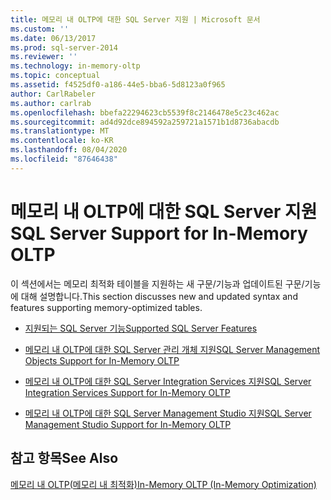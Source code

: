 ```yaml
---
title: 메모리 내 OLTP에 대한 SQL Server 지원 | Microsoft 문서
ms.custom: ''
ms.date: 06/13/2017
ms.prod: sql-server-2014
ms.reviewer: ''
ms.technology: in-memory-oltp
ms.topic: conceptual
ms.assetid: f4525df0-a186-44e5-bba6-5d8123a0f965
author: CarlRabeler
ms.author: carlrab
ms.openlocfilehash: bbefa22294623cb5539f8c2146478e5c23c462ac
ms.sourcegitcommit: ad4d92dce894592a259721a1571b1d8736abacdb
ms.translationtype: MT
ms.contentlocale: ko-KR
ms.lasthandoff: 08/04/2020
ms.locfileid: "87646438"
---
```

# <a name="sql-server-support-for-in-memory-oltp"></a><span data-ttu-id="bee87-102">메모리 내 OLTP에 대한 SQL Server 지원</span><span class="sxs-lookup"><span data-stu-id="bee87-102">SQL Server Support for In-Memory OLTP</span></span>
  <span data-ttu-id="bee87-103">이 섹션에서는 메모리 최적화 테이블을 지원하는 새 구문/기능과 업데이트된 구문/기능에 대해 설명합니다.</span><span class="sxs-lookup"><span data-stu-id="bee87-103">This section discusses new and updated syntax and features supporting memory-optimized tables.</span></span>  
  
-   [<span data-ttu-id="bee87-104">지원되는 SQL Server 기능</span><span class="sxs-lookup"><span data-stu-id="bee87-104">Supported SQL Server Features</span></span>](unsupported-sql-server-features-for-in-memory-oltp.md)  
  
-   [<span data-ttu-id="bee87-105">메모리 내 OLTP에 대한 SQL Server 관리 개체 지원</span><span class="sxs-lookup"><span data-stu-id="bee87-105">SQL Server Management Objects Support for In-Memory OLTP</span></span>](sql-server-management-objects-support-for-in-memory-oltp.md)  
  
-   [<span data-ttu-id="bee87-106">메모리 내 OLTP에 대한 SQL Server Integration Services 지원</span><span class="sxs-lookup"><span data-stu-id="bee87-106">SQL Server Integration Services Support for In-Memory OLTP</span></span>](sql-server-integration-services-support-for-in-memory-oltp.md)  
  
-   [<span data-ttu-id="bee87-107">메모리 내 OLTP에 대한 SQL Server Management Studio 지원</span><span class="sxs-lookup"><span data-stu-id="bee87-107">SQL Server Management Studio Support for In-Memory OLTP</span></span>](sql-server-management-studio-support-for-in-memory-oltp.md)  
  
## <a name="see-also"></a><span data-ttu-id="bee87-108">참고 항목</span><span class="sxs-lookup"><span data-stu-id="bee87-108">See Also</span></span>  
 [<span data-ttu-id="bee87-109">메모리 내 OLTP&#40;메모리 내 최적화&#41;</span><span class="sxs-lookup"><span data-stu-id="bee87-109">In-Memory OLTP &#40;In-Memory Optimization&#41;</span></span>](in-memory-oltp-in-memory-optimization.md)  
  
  
